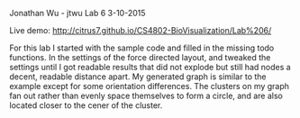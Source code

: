 Jonathan Wu - jtwu
Lab 6
3-10-2015

Live demo: http://citrus7.github.io/CS4802-BioVisualization/Lab%206/

For this lab I started with the sample code and filled in the missing todo functions.  In the settings of the force directed layout, and tweaked the settings until I got readable results that did not explode but still had nodes a decent, readable distance apart.  My generated graph is similar to the example except for some orientation differences.  The clusters on my graph fan out rather than evenly space themselves to form a circle, and are also located closer to the cener of the cluster.